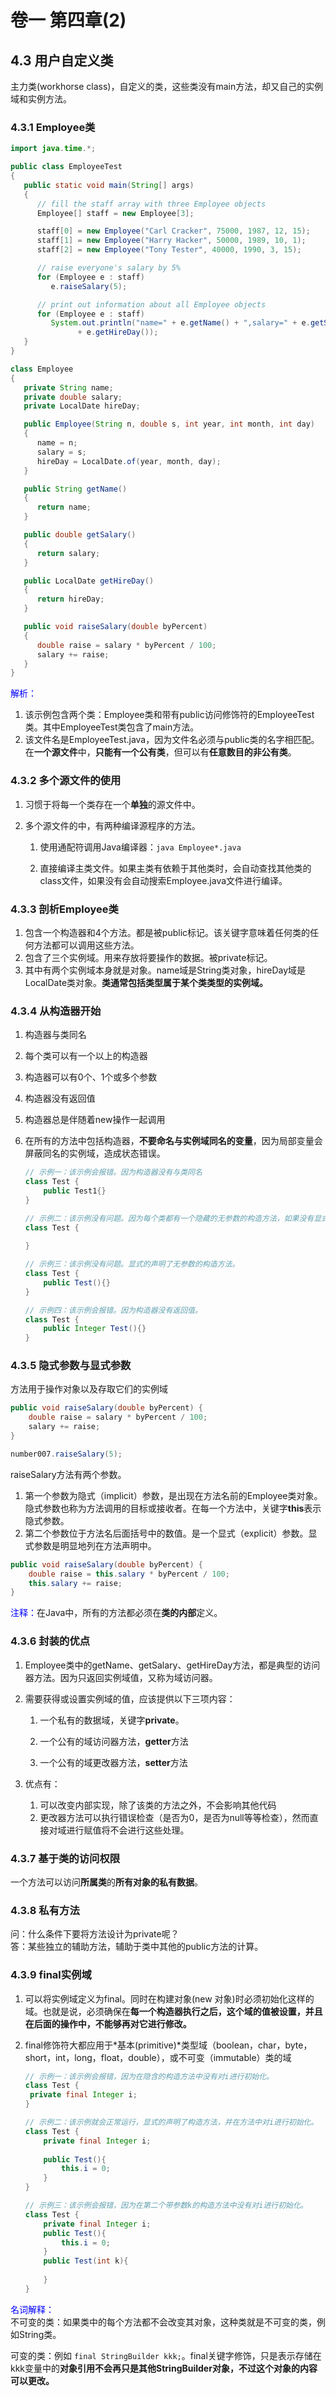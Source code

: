 # 卷一 第四章(2)

## 4.3 用户自定义类

主力类(workhorse class)，自定义的类，这些类没有main方法，却又自己的实例域和实例方法。

### 4.3.1 Employee类

```java
import java.time.*;

public class EmployeeTest
{
   public static void main(String[] args)
   {
      // fill the staff array with three Employee objects
      Employee[] staff = new Employee[3];

      staff[0] = new Employee("Carl Cracker", 75000, 1987, 12, 15);
      staff[1] = new Employee("Harry Hacker", 50000, 1989, 10, 1);
      staff[2] = new Employee("Tony Tester", 40000, 1990, 3, 15);

      // raise everyone's salary by 5%
      for (Employee e : staff)
         e.raiseSalary(5);

      // print out information about all Employee objects
      for (Employee e : staff)
         System.out.println("name=" + e.getName() + ",salary=" + e.getSalary() + ",hireDay="
               + e.getHireDay());
   }
}

class Employee
{
   private String name;
   private double salary;
   private LocalDate hireDay;

   public Employee(String n, double s, int year, int month, int day)
   {
      name = n;
      salary = s;
      hireDay = LocalDate.of(year, month, day);
   }

   public String getName()
   {
      return name;
   }

   public double getSalary()
   {
      return salary;
   }

   public LocalDate getHireDay()
   {
      return hireDay;
   }

   public void raiseSalary(double byPercent)
   {
      double raise = salary * byPercent / 100;
      salary += raise;
   }
}
```

<span style="color:blue">解析：</span>

1. 该示例包含两个类：Employee类和带有public访问修饰符的EmployeeTest类。其中EmployeeTest类包含了main方法。
2. 该文件名是EmployeeTest.java，因为文件名必须与public类的名字相匹配。在**一个源文件**中，**只能有一个公有类**，但可以有**任意数目的非公有类**。

### 4.3.2 多个源文件的使用
1. 习惯于将每一个类存在一个**单独**的源文件中。

2. 多个源文件的中，有两种编译源程序的方法。

   1. 使用通配符调用Java编译器：```java Employee*.java```

   2. 直接编译主类文件。如果主类有依赖于其他类时，会自动查找其他类的class文件，如果没有会自动搜索Employee.java文件进行编译。

### 4.3.3 剖析Employee类
1. 包含一个构造器和4个方法。都是被public标记。该关键字意味着任何类的任何方法都可以调用这些方法。
2. 包含了三个实例域。用来存放将要操作的数据。被private标记。
3. 其中有两个实例域本身就是对象。name域是String类对象，hireDay域是LocalDate类对象。**类通常包括类型属于某个类类型的实例域。**
### 4.3.4 从构造器开始
1. 构造器与类同名

2. 每个类可以有一个以上的构造器

3. 构造器可以有0个、1个或多个参数

4. 构造器没有返回值

5. 构造器总是伴随着new操作一起调用

6. 在所有的方法中包括构造器，**不要命名与实例域同名的变量**，因为局部变量会屏蔽同名的实例域，造成状态错误。

   ```java
   // 示例一：该示例会报错。因为构造器没有与类同名
   class Test {
       public Test1{}
   }
   
   // 示例二：该示例没有问题。因为每个类都有一个隐藏的无参数的构造方法，如果没有显式声明构造方法，那么将调用原构造方法。
   class Test {
       
   }
   
   // 示例三：该示例没有问题。显式的声明了无参数的构造方法。
   class Test {
       public Test(){}
   }
   
   // 示例四：该示例会报错。因为构造器没有返回值。
   class Test {
       public Integer Test(){}
   }
   ```

   

### 4.3.5 隐式参数与显式参数
方法用于操作对象以及存取它们的实例域

```java
public void raiseSalary(double byPercent) {
    double raise = salary * byPercent / 100;
    salary += raise;
}

number007.raiseSalary(5);
```

raiseSalary方法有两个参数。

1. 第一个参数为隐式（implicit）参数，是出现在方法名前的Employee类对象。隐式参数也称为方法调用的目标或接收者。在每一个方法中，关键字**this**表示隐式参数。
2. 第二个参数位于方法名后面括号中的数值。是一个显式（explicit）参数。显式参数是明显地列在方法声明中。
```java
public void raiseSalary(double byPercent) {
    double raise = this.salary * byPercent / 100;
    this.salary += raise;
}
```

<span style="color:blue">注释：</span>在Java中，所有的方法都必须在**类的内部**定义。

### 4.3.6 封装的优点

1. Employee类中的getName、getSalary、getHireDay方法，都是典型的访问器方法。因为只返回实例域值，又称为域访问器。

2. 需要获得或设置实例域的值，应该提供以下三项内容：

   1. 一个私有的数据域，关键字**private**。

   2. 一个公有的域访问器方法，**getter**方法

   3. 一个公有的域更改器方法，**setter**方法

3. 优点有：
   1. 可以改变内部实现，除了该类的方法之外，不会影响其他代码
   2. 更改器方法可以执行错误检查（是否为0，是否为null等等检查），然而直接对域进行赋值将不会进行这些处理。

### 4.3.7 基于类的访问权限

一个方法可以访问**所属类**的**所有对象的私有数据**。
### 4.3.8 私有方法
问：什么条件下要将方法设计为private呢？  
答：某些独立的辅助方法，辅助于类中其他的public方法的计算。  

### 4.3.9 final实例域
1. 可以将实例域定义为final。同时在构建对象(new 对象)时必须初始化这样的域。也就是说，必须确保在**每一个构造器执行之后，这个域的值被设置，并且在后面的操作中，不能够再对它进行修改。**

2. final修饰符大都应用于*基本(primitive)*类型域（boolean，char，byte，short，int，long，float，double），或不可变（immutable）类的域

   ```java
   // 示例一：该示例会报错，因为在隐含的构造方法中没有对i进行初始化。
   class Test {
   	private final Integer i;
   }
   
   // 示例二：该示例就会正常运行，显式的声明了构造方法，并在方法中对i进行初始化。
   class Test {
       private final Integer i;
       
       public Test(){
           this.i = 0;
       }
   }
   
   // 示例三：该示例会报错，因为在第二个带参数k的构造方法中没有对i进行初始化。
   class Test {
       private final Integer i;
       public Test(){
           this.i = 0;
       }
       public Test(int k){
           
       }
   }
   
   ```

   

<span style="color:blue">名词解释：</span>  
不可变的类：如果类中的每个方法都不会改变其对象，这种类就是不可变的类，例如String类。  

可变的类：例如 ```final StringBuilder kkk;```。final关键字修饰，只是表示存储在kkk变量中的**对象引用不会再只是其他StringBuilder对象，不过这个对象的内容可以更改。**